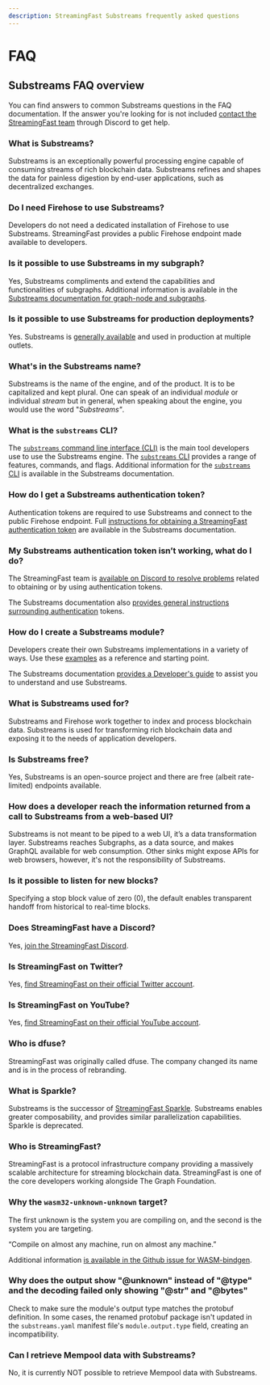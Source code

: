 ```yaml
---
description: StreamingFast Substreams frequently asked questions
---
```


# FAQ

## **Substreams FAQ overview**

You can find answers to common Substreams questions in the FAQ documentation. If the answer you're looking for is not included [contact the StreamingFast team](https://discord.gg/mYPcRAzeVN) through Discord to get help.

### **What is Substreams?**

Substreams is an exceptionally powerful processing engine capable of consuming streams of rich blockchain data. Substreams refines and shapes the data for painless digestion by end-user applications, such as decentralized exchanges.

### **Do I need Firehose to use Substreams?**

Developers do not need a dedicated installation of Firehose to use Substreams. StreamingFast provides a public Firehose endpoint made available to developers.

### **Is it possible to use Substreams in my subgraph?**

Yes, Substreams compliments and extend the capabilities and functionalities of subgraphs. Additional information is available in the [Substreams documentation for graph-node and subgraphs](https://substreams.streamingfast.io/reference-and-specs/graph-node-setup).

### **Is it possible to use Substreams for production deployments?**

Yes. Substreams is [generally available](https://streamingfastio.medium.com/substreams-reach-general-availability-48272f6e942e) and used in production at multiple outlets.

### **What's in the Substreams name?**

Substreams is the name of the engine, and of the product. It is to be capitalized and kept plural. One can speak of an individual _module_ or individual _stream_ but in general, when speaking about the engine, you would use the word "_Substreams"_.&#x20;

### **What is the `substreams` CLI?**

The [`substreams` command line interface (CLI)](command-line-interface.md) is the main tool developers use to use the Substreams engine. The [`substreams` CLI](command-line-interface.md) provides a range of features, commands, and flags. Additional information for the [`substreams` CLI](command-line-interface.md) is available in the Substreams documentation.

### **How do I get a Substreams authentication token?**

Authentication tokens are required to use Substreams and connect to the public Firehose endpoint. Full [instructions for obtaining a StreamingFast authentication token](https://substreams.streamingfast.io/reference-and-specs/authentication) are available in the Substreams documentation.

### **My Substreams authentication token isn’t working, what do I do?**

The StreamingFast team is [available on Discord to resolve problems](https://discord.gg/Ugc7KtkA) related to obtaining or by using authentication tokens.

The Substreams documentation also [provides general instructions surrounding authentication](https://substreams.streamingfast.io/reference-and-specs/authentication) tokens.

### **How do I create a Substreams module?**

Developers create their own Substreams implementations in a variety of ways. Use these [examples](reference-and-specs/examples.md) as a reference and starting point.

The Substreams documentation [provides a Developer's guide](https://substreams.streamingfast.io/developer-guide/overview) to assist you to understand and use Substreams.

### **What is Substreams used for?**

Substreams and Firehose work together to index and process blockchain data. Substreams is used for transforming rich blockchain data and exposing it to the needs of application developers.

### **Is Substreams free?**

Yes, Substreams is an open-source project and there are free (albeit rate-limited) endpoints  available.

### **How does a developer reach the information returned from a call to Substreams from a web-based UI?**

Substreams is not meant to be piped to a web UI, it’s a data transformation layer. Substreams reaches Subgraphs, as a data source, and makes GraphQL available for web consumption. Other sinks might expose APIs for web browsers, however, it's not the responsibility of Substreams.

### Is it possible to listen for new blocks?

Specifying a stop block value of zero (0), the default enables transparent handoff from historical to real-time blocks.

### **Does StreamingFast have a Discord?**

Yes, [join the StreamingFast Discord](https://discord.gg/Ugc7KtkA).

### **Is StreamingFast on Twitter?**

Yes, [find StreamingFast on their official Twitter account](https://twitter.com/streamingfastio).

### **Is StreamingFast on YouTube?**

Yes, [find StreamingFast on their official YouTube account](https://www.youtube.com/c/streamingfast).

### **Who is dfuse?**

StreamingFast was originally called dfuse. The company changed its name and is in the process of rebranding.

### What is Sparkle?

Substreams is the successor of [StreamingFast Sparkle](https://github.com/streamingfast/sparkle). Substreams enables greater composability, and provides similar parallelization capabilities. Sparkle is deprecated.

### **Who is StreamingFast?**

StreamingFast is a protocol infrastructure company providing a massively scalable architecture for streaming blockchain data. StreamingFast is one of the core developers working alongside The Graph Foundation.

### Why the `wasm32-unknown-unknown` target?

The first unknown is the system you are compiling on, and the second is the system you are targeting.

“Compile on almost any machine, run on almost any machine.”

Additional information [is available in the Github issue for WASM-bindgen](https://github.com/rustwasm/wasm-bindgen/issues/979).

### Why does the output show "@unknown" instead of "@type" and the decoding failed only showing "@str" and "@bytes"

Check to make sure the module's output type matches the protobuf definition. In some cases, the renamed protobuf package isn't updated in the `substreams.yaml` manifest file's `module.output.type` field, creating an incompatibility.

### Can I retrieve Mempool data with Substreams?

No, it is currently NOT possible to retrieve Mempool data with Substreams.
